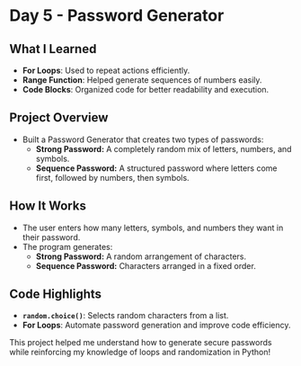 # Day 5 - Password Generator

## What I Learned
- **For Loops**: Used to repeat actions efficiently.
- **Range Function**: Helped generate sequences of numbers easily.
- **Code Blocks**: Organized code for better readability and execution.

## Project Overview
- Built a Password Generator that creates two types of passwords:
  - **Strong Password:** A completely random mix of letters, numbers, and symbols.
  - **Sequence Password:** A structured password where letters come first, followed by numbers, then symbols.

## How It Works
- The user enters how many letters, symbols, and numbers they want in their password.
- The program generates:
  - **Strong Password:** A random arrangement of characters.
  - **Sequence Password:** Characters arranged in a fixed order.

## Code Highlights
- **`random.choice()`**: Selects random characters from a list.
- **For Loops**: Automate password generation and improve code efficiency.

This project helped me understand how to generate secure passwords while reinforcing my knowledge of loops and randomization in Python!


